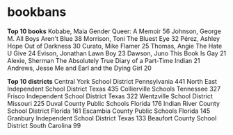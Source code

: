 # bookbans

**Top 10 books**
Kobabe, Maia        Gender Queer: A Memoir                             56
Johnson, George M.  All Boys Aren't Blue                               38
Morrison, Toni      The Bluest Eye                                     32
Pérez, Ashley Hope  Out of Darkness                                    30
Curato, Mike        Flamer                                             25
Thomas, Angie       The Hate U Give                                    24
Evison, Jonathan    Lawn Boy                                           23
Dawson, Juno        This Book Is Gay                                   21
Alexie, Sherman     The Absolutely True Diary of a Part-Time Indian    21
Andrews, Jesse      Me and Earl and the Dying Girl                     20


**Top 10 districts**
Central York School District            Pennsylvania      441
North East Independent School District  Texas             435
Collierville Schools                    Tennessee         327
Frisco Independent School District      Texas             322
Wentzville School District              Missouri          225
Duval County Public Schools             Florida           176
Indian River County School District     Florida           161
Escambia County Public Schools          Florida           145
Granbury Independent School District    Texas             133
Beaufort County School District         South Carolina     99
